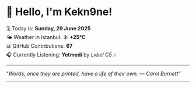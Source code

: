 # 👋 Hello, I'm Kekn9ne!

🗓️ Today is: **Sunday, 29 June 2025**  
🌤️ Weather in Istanbul: **☀️   +25°C**  
📊 GitHub Contributions: **67**  
🎧 Currently Listening: **Yetmedi** by *Lvbel C5* 🎶

---

_"Words, once they are printed, have a life of their own. — *Carol Burnett*"_

---
